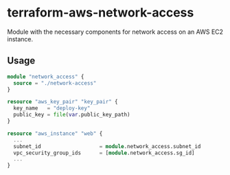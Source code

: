 # terraform-aws-network-access

Module with the necessary components for network access on an AWS EC2 instance.

## Usage

```terraform
module "network_access" {
  source = "./network-access"
}

resource "aws_key_pair" "key_pair" {
  key_name   = "deploy-key"
  public_key = file(var.public_key_path)
}

resource "aws_instance" "web" {
  ...
  subnet_id                   = module.network_access.subnet_id
  vpc_security_group_ids      = [module.network_access.sg_id]
  ...
}
```
